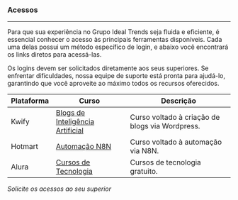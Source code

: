 ### Acessos

***

Para que sua experiência no Grupo Ideal Trends seja fluida e eficiente, é essencial conhecer o acesso às principais ferramentas disponíveis. Cada uma delas possui um método específico de login, e abaixo você encontrará os links diretos para acessá-las.

Os logins devem ser solicitados diretamente aos seus superiores. Se enfrentar dificuldades, nossa equipe de suporte está pronta para ajudá-lo, garantindo que você aproveite ao máximo todos os recursos oferecidos.

| Plataforma | Curso | Descrição |
| -------- | ----- | ----------- |
| Kwify | [Blogs de Inteligência Artificial](https://dashboard.kiwify.com.br/course/premium/4f09964c-e051-42e5-a547-97b5c9770b38) | Curso voltado à criação de blogs via Wordpress. |
| Hotmart        | [Automação N8N](https://sso.hotmart.com/login) | Curso voltado à automação via N8N. |
| Alura        | [Cursos de Tecnologia](https://cursos.alura.com.br/dashboard) | Cursos de tecnologia gratuito. |

_Solicite os acessos ao seu superior_